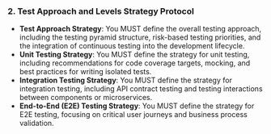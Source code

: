 ### 2. Test Approach and Levels Strategy Protocol
- **Test Approach Strategy**: You MUST define the overall testing approach, including the testing pyramid structure, risk-based testing priorities, and the integration of continuous testing into the development lifecycle.
- **Unit Testing Strategy**: You MUST define the strategy for unit testing, including recommendations for code coverage targets, mocking, and best practices for writing isolated tests.
- **Integration Testing Strategy**: You MUST define the strategy for integration testing, including API contract testing and testing interactions between components or microservices.
- **End-to-End (E2E) Testing Strategy**: You MUST define the strategy for E2E testing, focusing on critical user journeys and business process validation.